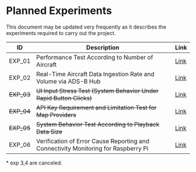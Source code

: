 # Planned Experiments

This document may be updated very frequently as it describes the experiments required to carry out the project.

| ID         | Description                                                  | Link                           |
| ---------- | ------------------------------------------------------------ | ------------------------------ |
| EXP_01     | Performance Test According to Number of Aircraft             | [Link](./Experiments/exp01.md) |
| EXP_02     | Real-Time Aircraft Data Ingestion Rate and Volume via ADS-B Hub | [Link](./Experiments/exp02.md) |
| ~~EXP_03~~ | ~~UI Input Stress Test (System Behavior Under Rapid Button Clicks)~~ | [Link](./Experiments/exp03.md) |
| ~~EXP_04~~ | ~~API Key Requirement and Limitation Test for Map Providers~~ | [Link](./Experiments/exp04.md) |
| ~~EXP_05~~ | ~~System Behavior Test According to Playback Data Size~~       | [Link](./Experiments/exp05.md) |
| EXP_06     | Verification of Error Cause Reporting and Connectivity Monitoring for Raspberry Pi | [Link](./Experiments/exp06.md) |

\* exp 3,4 are canceled.
